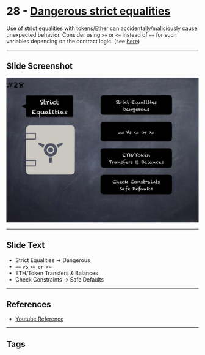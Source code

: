 # 28 - [Dangerous strict equalities](Dangerous%20strict%20equalities.md)
Use of strict equalities with tokens/Ether can accidentally/maliciously cause unexpected behavior. Consider using `>=` or `<=` instead of `==` for such variables depending on the contract logic. (see [here](https://github.com/crytic/slither/wiki/Detector-Documentation#dangerous-strict-equalities))

___
## Slide Screenshot
![028.jpg](../../images/4.%20Pitfalls%20and%20Best%20Practices%20101/028.jpg)
___
## Slide Text
- Strict Equalities -> Dangerous
- `==` vs `<= or >=`
- ETH/Token Transfers & Balances
- Check Constraints -> Safe Defaults
___
## References
- [Youtube Reference](https://youtu.be/fgXuHaZDenU?t=662)
___
## Tags